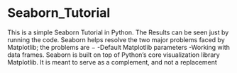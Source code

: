# Seaborn_Tutorial

This is a simple Seaborn Tutorial in Python. The Results can be seen just by running the code.
Seaborn helps resolve the two major problems faced by Matplotlib; the problems are −
-Default Matplotlib parameters
-Working with data frames.
Seaborn is built on top of Python’s core visualization library Matplotlib. It is meant to serve as a complement, and not a replacement
